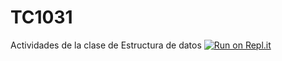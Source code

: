 # TC1031
Actividades de la clase de Estructura de datos
[![Run on Repl.it](https://repl.it/badge/github/JE-00/TC1031)](https://repl.it/github/JE-00/TC1031)